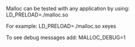 Malloc can be tested with any application by using:
LD_PRELOAD=./malloc.so

For example: LD_PRELOAD=./malloc.so xeyes

To see debug messages add: MALLOC_DEBUG=1

